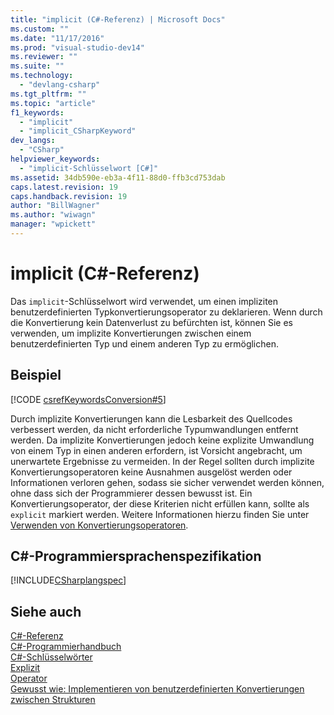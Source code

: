 ```yaml
---
title: "implicit (C#-Referenz) | Microsoft Docs"
ms.custom: ""
ms.date: "11/17/2016"
ms.prod: "visual-studio-dev14"
ms.reviewer: ""
ms.suite: ""
ms.technology: 
  - "devlang-csharp"
ms.tgt_pltfrm: ""
ms.topic: "article"
f1_keywords: 
  - "implicit"
  - "implicit_CSharpKeyword"
dev_langs: 
  - "CSharp"
helpviewer_keywords: 
  - "implicit-Schlüsselwort [C#]"
ms.assetid: 34db590e-eb3a-4f11-88d0-ffb3cd753dab
caps.latest.revision: 19
caps.handback.revision: 19
author: "BillWagner"
ms.author: "wiwagn"
manager: "wpickett"
---
```

# implicit (C#-Referenz)
Das `implicit`\-Schlüsselwort wird verwendet, um einen impliziten benutzerdefinierten Typkonvertierungsoperator zu deklarieren.  Wenn durch die Konvertierung kein Datenverlust zu befürchten ist, können Sie es verwenden, um implizite Konvertierungen zwischen einem benutzerdefinierten Typ und einem anderen Typ zu ermöglichen.  
  
## Beispiel  
 [!CODE [csrefKeywordsConversion#5](../CodeSnippet/VS_Snippets_VBCSharp/csrefKeywordsConversion#5)]  
  
 Durch implizite Konvertierungen kann die Lesbarkeit des Quellcodes verbessert werden, da nicht erforderliche Typumwandlungen entfernt werden.  Da implizite Konvertierungen jedoch keine explizite Umwandlung von einem Typ in einen anderen erfordern, ist Vorsicht angebracht, um unerwartete Ergebnisse zu vermeiden.  In der Regel sollten durch implizite Konvertierungsoperatoren keine Ausnahmen ausgelöst werden oder Informationen verloren gehen, sodass sie sicher verwendet werden können, ohne dass sich der Programmierer dessen bewusst ist.  Ein Konvertierungsoperator, der diese Kriterien nicht erfüllen kann, sollte als `explicit` markiert werden.  Weitere Informationen hierzu finden Sie unter [Verwenden von Konvertierungsoperatoren](../../../csharp/programming-guide/statements-expressions-operators/using-conversion-operators.md).  
  
## C\#\-Programmiersprachenspezifikation  
 [!INCLUDE[CSharplangspec](../../../csharp/language-reference/keywords/includes/csharplangspec_md.md)]  
  
## Siehe auch  
 [C\#\-Referenz](../../../csharp/language-reference/index.md)   
 [C\#\-Programmierhandbuch](../../../csharp/programming-guide/index.md)   
 [C\#\-Schlüsselwörter](../../../csharp/language-reference/keywords/index.md)   
 [Explizit](../../../csharp/language-reference/keywords/explicit.md)   
 [Operator](../../../csharp/language-reference/keywords/operator.md)   
 [Gewusst wie: Implementieren von benutzerdefinierten Konvertierungen zwischen Strukturen](../../../csharp/programming-guide/statements-expressions-operators/how-to-implement-user-defined-conversions-between-structs.md)